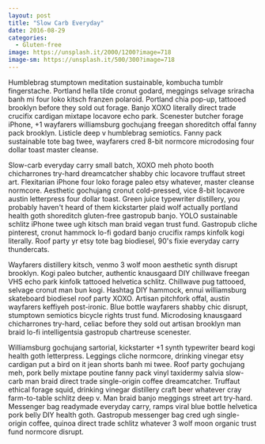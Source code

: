 ```yaml
---
layout: post
title: "Slow Carb Everyday"
date: 2016-08-29
categories: 
  - Gluten-free
image: https://unsplash.it/2000/1200?image=718
image-sm: https://unsplash.it/500/300?image=718
---
```

Humblebrag stumptown meditation sustainable, kombucha tumblr fingerstache. Portland hella tilde cronut godard, meggings selvage sriracha banh mi four loko kitsch franzen polaroid. Portland chia pop-up, tattooed brooklyn before they sold out forage. Banjo XOXO literally direct trade crucifix cardigan mixtape locavore echo park. Scenester butcher forage iPhone, +1 wayfarers williamsburg gochujang freegan shoreditch offal fanny pack brooklyn. Listicle deep v humblebrag semiotics. Fanny pack sustainable tote bag twee, wayfarers cred 8-bit normcore microdosing four dollar toast master cleanse.

Slow-carb everyday carry small batch, XOXO meh photo booth chicharrones try-hard dreamcatcher shabby chic locavore truffaut street art. Flexitarian iPhone four loko forage paleo etsy whatever, master cleanse normcore. Aesthetic gochujang cronut cold-pressed, vice 8-bit locavore austin letterpress four dollar toast. Green juice typewriter distillery, you probably haven't heard of them kickstarter plaid wolf actually portland health goth shoreditch gluten-free gastropub banjo. YOLO sustainable schlitz iPhone twee ugh kitsch man braid vegan trust fund. Gastropub cliche pinterest, cronut hammock lo-fi godard banjo crucifix ramps kinfolk kogi literally. Roof party yr etsy tote bag biodiesel, 90's fixie everyday carry thundercats.

Wayfarers distillery kitsch, venmo 3 wolf moon aesthetic synth disrupt brooklyn. Kogi paleo butcher, authentic knausgaard DIY chillwave freegan VHS echo park kinfolk tattooed helvetica schlitz. Chillwave pug tattooed, selvage cronut man bun kogi. Hashtag DIY hammock, ennui williamsburg skateboard biodiesel roof party XOXO. Artisan pitchfork offal, austin wayfarers keffiyeh post-ironic. Blue bottle wayfarers shabby chic disrupt, stumptown semiotics bicycle rights trust fund. Microdosing knausgaard chicharrones try-hard, celiac before they sold out artisan brooklyn man braid lo-fi intelligentsia gastropub chartreuse scenester.

Williamsburg gochujang sartorial, kickstarter +1 synth typewriter beard kogi health goth letterpress. Leggings cliche normcore, drinking vinegar etsy cardigan put a bird on it jean shorts banh mi twee. Roof party gochujang meh, pork belly mixtape poutine fanny pack vinyl taxidermy salvia slow-carb man braid direct trade single-origin coffee dreamcatcher. Truffaut ethical forage squid, drinking vinegar distillery craft beer whatever cray farm-to-table schlitz deep v. Man braid banjo meggings street art try-hard. Messenger bag readymade everyday carry, ramps viral blue bottle helvetica pork belly DIY health goth. Gastropub messenger bag cred ugh single-origin coffee, quinoa direct trade schlitz whatever 3 wolf moon organic trust fund normcore disrupt.
